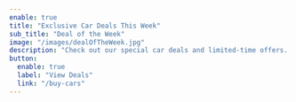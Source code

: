 ```yaml
---
enable: true
title: "Exclusive Car Deals This Week"
sub_title: "Deal of the Week"
image: "/images/dealOfTheWeek.jpg"
description: "Check out our special car deals and limited-time offers. Don’t miss out!"
button:
  enable: true
  label: "View Deals"
  link: "/buy-cars"
---
```



